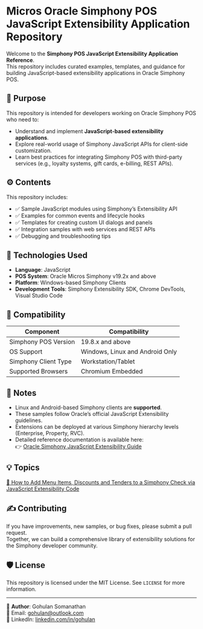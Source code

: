 # Micros Oracle Simphony POS JavaScript Extensibility Application Repository

Welcome to the **Simphony POS JavaScript Extensibility Application Reference**.  
This repository includes curated examples, templates, and guidance for building JavaScript-based extensibility applications in Oracle Simphony POS.

## 📌 Purpose

This repository is intended for developers working on Oracle Simphony POS who need to:

- Understand and implement **JavaScript-based extensibility applications**.
- Explore real-world usage of Simphony JavaScript APIs for client-side customization.
- Learn best practices for integrating Simphony POS with third-party services (e.g., loyalty systems, gift cards, e-billing, REST APIs).

## ⚙️ Contents

This repository includes:

- ✅ Sample JavaScript modules using Simphony’s Extensibility API
- ✅ Examples for common events and lifecycle hooks
- ✅ Templates for creating custom UI dialogs and panels
- ✅ Integration samples with web services and REST APIs
- ✅ Debugging and troubleshooting tips

## 🧰 Technologies Used

- **Language**: JavaScript
- **POS System**: Oracle Micros Simphony v19.2x and above
- **Platform**: Windows-based Simphony Clients
- **Development Tools**: Simphony Extensibility SDK, Chrome DevTools, Visual Studio Code

## 🧩 Compatibility

| Component               | Compatibility       |
|--------------------------|----------------------|
| Simphony POS Version     | 19.8.x and above     |
| OS Support               | Windows, Linux and Android Only         |
| Simphony Client Type     | Workstation/Tablet   |
| Supported Browsers       | Chromium Embedded    |

## 📢 Notes

- Linux and Android-based Simphony clients are **supported**.
- These samples follow Oracle’s official JavaScript Extensibility guidelines.
- Extensions can be deployed at various Simphony hierarchy levels (Enterprise, Property, RVC).
- Detailed reference documentation is available here:  
  👉 [Oracle Simphony JavaScript Extensibility Guide](https://docs.oracle.com/en/industries/food-beverage/simphony/19.8/simjs/index.html)

## 💡 Topics

[🧩 How to Add Menu Items, Discounts and Tenders to a Simphony Check via JavaScript Extensibility Code](https://github.com/Gohulan/Simphony-POS-JavaScript-Extension-Application-API-Reference/blob/main/Simphony_POS_JavaScript_Extensibility_References.js)

## ✍️ Contributing

If you have improvements, new samples, or bug fixes, please submit a pull request.  
Together, we can build a comprehensive library of extensibility solutions for the Simphony developer community.

## 🛡️ License

This repository is licensed under the MIT License. See `LICENSE` for more information.



---

🔗 **Author**: Gohulan Somanathan  
📧 Email: gohulan@outlook.com  
🔗 LinkedIn: [linkedin.com/in/gohulan](https://www.linkedin.com/in/gohulan)
